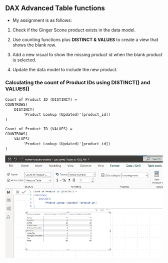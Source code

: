 ## DAX Advanced Table functions

- My assignment is as follows:

1. Check if the Ginger Scone product exists in the data model.

2. Use counting functions plus **DISTINCT & VALUES** to create a view that shows the blank row.

3. Add a new visual to show the missing product id when the blank product is selected.

4. Update the data model to include the new product.


### Calculating the count of Product IDs using DISTINCT() and VALUES()

```
Count of Product ID (DISTINCT) = 
COUNTROWS(
    DISTINCT(
        'Product Lookup (Updated)'[product_id])
)
```

```
Count of Product ID (VALUES) = 
COUNTROWS(
    VALUES(
        'Product Lookup (Updated)'[product_id])
)
```

![DISTINCT-and-VALUES](/DAX_pictures(2)/DISTINCT_and_VALUES.PNG "DISTINCT and Values")

